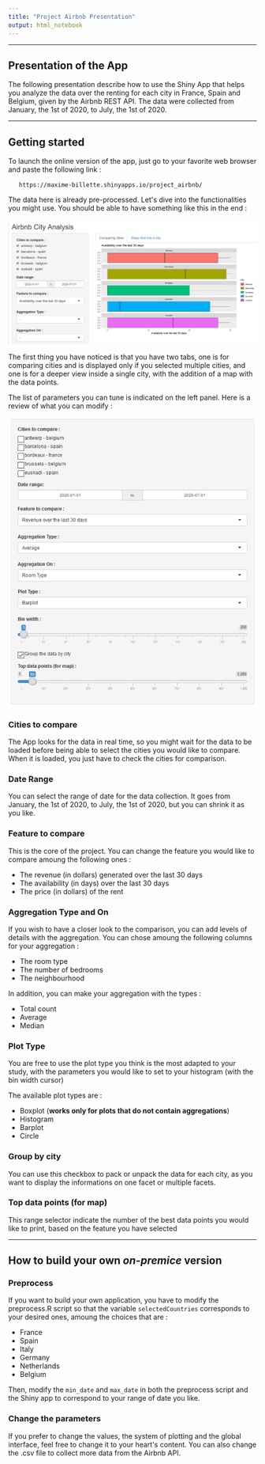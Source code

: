 ```yaml
---
title: "Project Airbnb Presentation"
output: html_notebook
---
```


---- 

## Presentation of the App

The following presentation describe how to use the Shiny App that helps you analyze the data over the renting for each city in France, Spain and Belgium, given by the Airbnb REST API. The data were collected from January, the 1st of 2020, to July, the 1st of 2020.

----

## Getting started

To launch the online version of the app, just go to your favorite web browser and paste the following link :

```
   https://maxime-billette.shinyapps.io/project_airbnb/
```

The data here is already pre-processed. Let's dive into the functionalities you might use. You should be able to have something like this in the end :

![](img/1.png)

The first thing you have noticed is that you have two tabs, one is for comparing cities and is displayed only if you selected multiple cities, and one is for a deeper view inside a single city, with the addition of a map with the data points.

The list of parameters you can tune is indicated on the left panel. Here is a review of what you can modify :

![](img/2.png)

### Cities to compare

The App looks for the data in real time, so you might wait for the data to be loaded before being able to select the cities you would like to compare. When it is loaded, you just have to check the cities for comparison.


### Date Range

You can select the range of date for the data collection. It goes from January, the 1st of 2020, to July, the 1st of 2020, but you can shrink it as you like.

### Feature to compare

This is the core of the project. You can change the feature you would like to compare amoung the following ones :

  * The revenue (in dollars) generated over the last 30 days
  * The availability (in days) over the last 30 days
  * The price (in dollars) of the rent
  
### Aggregation Type and On

If you wish to have a closer look to the comparison, you can add levels of details with the aggregation. You can chose amoung the following columns for your aggregation :

  * The room type
  * The number of bedrooms
  * The neighbourhood
  
In addition, you can make your aggregation with the types :
  
  * Total count
  * Average
  * Median
  
### Plot Type

You are free to use the plot type you think is the most adapted to your study, with the parameters you would like to set to your histogram (with the bin width cursor)

The available plot types are :

  * Boxplot (**works only for plots that do not contain aggregations**)
  * Histogram
  * Barplot
  * Circle
  
### Group by city

You can use this checkbox to pack or unpack the data for each city, as you want to display the informations on one facet or multiple facets.

### Top data points (for map)

This range selector indicate the number of the best data points you would like to print, based on the feature you have selected

----

## How to build your own *on-premice* version

### Preprocess

If you want to build your own application, you have to modify the preprocess.R script so that the variable ```selectedCountries``` corresponds to your desired ones, amoung the choices that are :

  * France
  * Spain
  * Italy
  * Germany
  * Netherlands
  * Belgium
  
Then, modify the ```min_date``` and ```max_date``` in both the preprocess script and the Shiny app to correspond to your range of date you like.

### Change the parameters

If you prefer to change the values, the system of plotting and the global interface, feel free to change it to your heart's content. You can also change the .csv file to collect more data from the Airbnb API.
